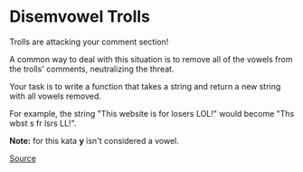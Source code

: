 # Disemvowel Trolls

Trolls are attacking your comment section!

A common way to deal with this situation is to remove all of the
vowels from the trolls' comments, neutralizing the threat.

Your task is to write a function that takes a string and return
a new string with all vowels removed.

For example, the string "This website is for losers LOL!" would
become "Ths wbst s fr lsrs LL!".

**Note:** for this kata **y** isn't considered a vowel.

[Source](https://www.codewars.com/kata/52fba66badcd10859f00097e)
